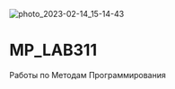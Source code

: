 ![photo_2023-02-14_15-14-43](https://user-images.githubusercontent.com/126904986/222922717-58c0a438-b028-44fd-9f0f-886c453240dc.jpg)
# MP_LAB311
Работы по Методам Программирования
